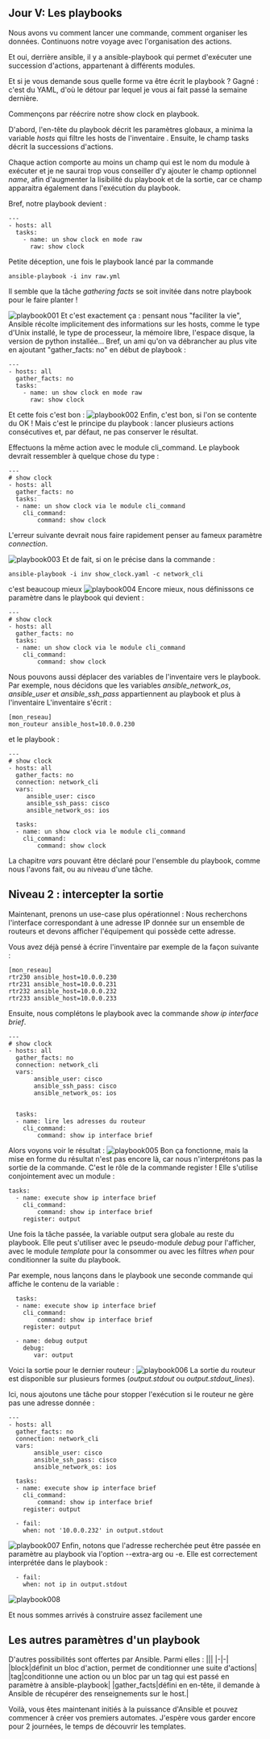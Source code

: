 ## Jour V: Les playbooks

Nous avons vu comment lancer une commande, comment organiser les données. Continuons notre voyage avec l'organisation des actions.

Et oui, derrière ansible, il y a ansible-playbook qui permet d'exécuter une succession d'actions, appartenant à différents modules.

Et si je vous demande sous quelle forme va être écrit le playbook ? Gagné : c'est du YAML, d'où le détour par lequel je vous ai fait passé la semaine dernière. 

Commençons par réécrire notre show clock en playbook.

D'abord, l'en-tête du playbook décrit les paramètres globaux, a minima la variable *hosts* qui filtre les hosts de l'inventaire . Ensuite, le champ tasks décrit la successions d'actions. 

Chaque action comporte au moins un champ qui est le nom du module à exécuter et je ne saurai trop vous conseiller d'y ajouter le champ optionnel *name*, afin d'augmenter la lisibilité du playbook et de la sortie, car ce champ apparaitra également dans l'exécution du playbook.

Bref, notre playbook devient :

    ---
    - hosts: all
      tasks:
        - name: un show clock en mode raw
          raw: show clock

Petite déception, une fois le playbook lancé par la commande

    ansible-playbook -i inv raw.yml

Il semble que la tâche *gathering facts* se soit invitée dans notre playbook pour le faire planter ! 

![playbook001](https://raw.githubusercontent.com/PJO2/Ansible-for-network-guys/master/images/playbook001.png) 
Et c'est exactement ça : pensant nous "faciliter la vie", Ansible récolte implicitement des informations sur les hosts, comme le type d'Unix installé, le type de processeur, la mémoire libre, l'espace disque, la version de python installée... 
Bref, un ami qu'on va débrancher au plus vite en ajoutant "gather_facts: no" en début de playbook :
    
    ---
    - hosts: all
      gather_facts: no
      tasks:
        - name: un show clock en mode raw
          raw: show clock

Et cette fois c'est bon :
![playbook002](https://raw.githubusercontent.com/PJO2/Ansible-for-network-guys/master/images/playbook002.png)
Enfin, c'est bon, si l'on se contente du OK ! 
Mais c'est le principe du playbook : lancer plusieurs actions consécutives et, par défaut, ne pas conserver le résultat.

Effectuons la même action avec le module cli_command. Le playbook devrait ressembler à quelque chose du type :

    ---
    # show clock
    - hosts: all
      gather_facts: no
      tasks:
      - name: un show clock via le module cli_command
        cli_command:
            command: show clock

L'erreur suivante devrait nous faire rapidement penser au fameux paramètre *connection*.

![playbook003](https://raw.githubusercontent.com/PJO2/Ansible-for-network-guys/master/images/playbook003.png)
Et de fait, si on le précise dans la commande :

    ansible-playbook -i inv show_clock.yaml -c network_cli
c'est beaucoup mieux
![playbook004](https://raw.githubusercontent.com/PJO2/Ansible-for-network-guys/master/images/playbook004.png)
Encore mieux, nous définissons ce paramètre dans le playbook qui devient :

    ---
    # show clock
    - hosts: all
      gather_facts: no
      tasks:
      - name: un show clock via le module cli_command
        cli_command:
            command: show clock

Nous pouvons aussi déplacer des variables de l'inventaire vers le playbook. Par exemple, nous 
décidons que les variables *ansible_network_os*, *ansible_user* et *ansible_ssh_pass* appartiennent au playbook et plus à l'inventaire 
L'inventaire s'écrit :

    [mon_reseau]
    mon_routeur ansible_host=10.0.0.230

et le playbook :

    ---
    # show clock
    - hosts: all
      gather_facts: no
      connection: network_cli
      vars:
         ansible_user: cisco
         ansible_ssh_pass: cisco
         ansible_network_os: ios
    
      tasks:
      - name: un show clock via le module cli_command
        cli_command:
            command: show clock

La chapitre *vars* pouvant être déclaré pour l'ensemble du playbook, comme nous l'avons fait, ou au niveau d'une tâche.


## Niveau 2 : intercepter la sortie

Maintenant, prenons un use-case plus opérationnel : Nous recherchons l'interface correspondant à une adresse IP donnée sur un ensemble de routeurs et devons afficher l'équipement qui possède cette adresse.

Vous avez déjà pensé à écrire l'inventaire par exemple de la façon suivante :

    [mon_reseau]
    rtr230 ansible_host=10.0.0.230
    rtr231 ansible_host=10.0.0.231
    rtr232 ansible_host=10.0.0.232
    rtr233 ansible_host=10.0.0.233

Ensuite, nous complétons le playbook avec la commande *show ip interface brief*.

    ---
    # show clock
    - hosts: all
      gather_facts: no
      connection: network_cli
      vars:
           ansible_user: cisco
           ansible_ssh_pass: cisco
           ansible_network_os: ios
    
    
      tasks:
      - name: lire les adresses du routeur
        cli_command:
            command: show ip interface brief


Alors voyons voir le résultat :
![playbook005](https://raw.githubusercontent.com/PJO2/Ansible-for-network-guys/master/images/playbook005.png)
Bon ça fonctionne, mais la mise en forme du résultat n'est pas encore là, car nous n'interprétons pas la sortie de la commande. C'est le rôle de la commande register !
Elle s'utilise conjointement avec un module :

    tasks:
      - name: execute show ip interface brief
        cli_command:
            command: show ip interface brief
        register: output


Une fois la tâche passée, la variable output sera globale au reste du playbook.
Elle peut s'utiliser avec le pseudo-module *debug* pour l'afficher, avec le module *template* pour la consommer ou avec les filtres *when* pour conditionner la suite du playbook.

Par exemple, nous lançons dans le playbook une seconde commande qui affiche le contenu de la variable :

      tasks:
      - name: execute show ip interface brief
        cli_command:
            command: show ip interface brief
        register: output
    
      - name: debug output
        debug:
           var: output

Voici la sortie pour le dernier routeur :
![playbook006](https://raw.githubusercontent.com/PJO2/Ansible-for-network-guys/master/images/playbook006.png)
La sortie du routeur est disponible sur plusieurs formes (*output.stdout*  ou *output.stdout_lines*).

Ici, nous ajoutons une tâche pour stopper l'exécution si le routeur ne gère pas une adresse donnée :
    
    ---
    - hosts: all
      gather_facts: no
      connection: network_cli
      vars:
           ansible_user: cisco
           ansible_ssh_pass: cisco
           ansible_network_os: ios
    
      tasks:
      - name: execute show ip interface brief
        cli_command:
            command: show ip interface brief
        register: output
    
      - fail:
        when: not '10.0.0.232' in output.stdout

![playbook007](https://raw.githubusercontent.com/PJO2/Ansible-for-network-guys/master/images/playbook007.png)
Enfin, notons que l'adresse recherchée peut être passée en paramètre au playbook via l'option --extra-arg ou -e. Elle est correctement interprétée dans le playbook :

      - fail:
        when: not ip in output.stdout

![playbook008](https://raw.githubusercontent.com/PJO2/Ansible-for-network-guys/master/images/playbook008.png)

Et nous sommes arrivés à construire assez facilement une 


## Les autres paramètres d'un playbook  

D'autres possibilités sont offertes par Ansible. Parmi elles : 
|||
|-|-|
|block|définit un bloc d'action, permet de conditionner une suite d'actions|
|tag|conditionne une action ou un bloc par un tag qui est passé en paramètre à ansible-playbook|
|gather_facts|défini en en-tête, il demande à Ansible de récupérer des renseignements sur le host.|


Voilà, vous êtes maintenant  initiés à la puissance d'Ansible et pouvez commencer à créer vos premiers automates. J'espère vous garder encore pour 2 journées, le temps de découvrir les templates.




<!--stackedit_data:
eyJoaXN0b3J5IjpbLTE5MTM0MjgyMzcsMTUxNTAzNDk2MiwyNT
E1NTY3OTQsODQzOTkzNzYwLC0zNDEzNDIyMTUsMTMxNzc1OTgx
MCwxOTM0MzM1MjA2LC0yNjAwNDA1MjEsMTQ3NjgwODE1NywxMj
A4ODQxMDQsLTE4NjQ0OTA3Niw3NTExNzQ2ODIsMTY1MjczMzIz
MiwtOTYwODMxMzNdfQ==
-->